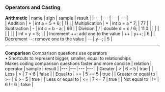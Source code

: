### Operators and Casting
**Arithmetic**
|   name                                    |   sign    |   sample                              |   result      |
|---                                        |---        |                                    ---|            ---|                            
|   Addition                                |   +       |   int a = 5 + 6;                      |   11          |
|   Multiplication                          |   *       |   int b = a * 7;                      |   77          |
|   Subtraction                             |   -       |   int c = b - a;                      |   66          |
|   Division                                |   /       |   double d = c / 6;                   |   11.0        |
|                                           |           |                                       |               |
|                                           |           |   int = y = 5;                        |               |
|   Increment ++: add one to the value      |   ++      |   y++;                                |   6           |
|   Decrement --: remove one to the value   |   --      |   y--;                                |   5           |     

---

**Comparison**
Comparison questions use operators\
• Shortcuts to represent bigger, smaller, equal to relationships\
Makes coding comparison questions faster and more concise
|   relation                |   operator    |   sample      |   result  |
|---                        |---            |---            |---        | 
|   Greater                 |   >           |   6 > 5       |   true    |
|   Less                    |   <           |   7 < 6       |   false   |
|   Equal to                |   ==          |   5 == 5      |   true    |
|   Greater or equal to     |   >=          |   6 >= 5      |   true    |
|   Less or equal to        |   <=          |   7 <= 7      |   true    |
|   Not equal to            |   !=          |   6 != 6      |   false   |